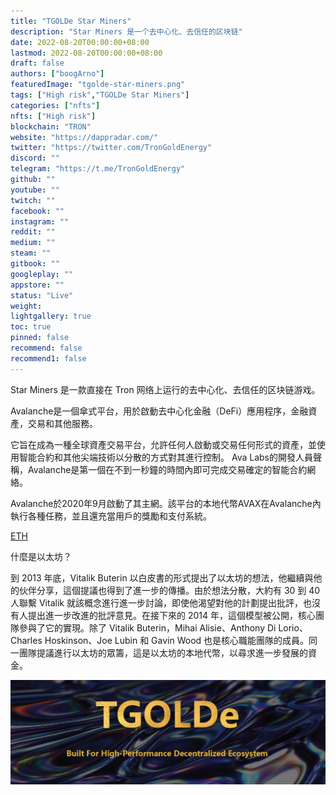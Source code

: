 ```yaml
---
title: "TGOLDe Star Miners"
description: "Star Miners 是一个去中心化、去信任的区块链"
date: 2022-08-20T00:00:00+08:00
lastmod: 2022-08-20T00:00:00+08:00
draft: false
authors: ["boogArno"]
featuredImage: "tgolde-star-miners.png"
tags: ["High risk","TGOLDe Star Miners"]
categories: ["nfts"]
nfts: ["High risk"]
blockchain: "TRON"
website: "https://dappradar.com/"
twitter: "https://twitter.com/TronGoldEnergy"
discord: ""
telegram: "https://t.me/TronGoldEnergy"
github: ""
youtube: ""
twitch: ""
facebook: ""
instagram: ""
reddit: ""
medium: ""
steam: ""
gitbook: ""
googleplay: ""
appstore: ""
status: "Live"
weight: 
lightgallery: true
toc: true
pinned: false
recommend: false
recommend1: false
---
```

Star Miners 是一款直接在 Tron 网络上运行的去中心化、去信任的区块链游戏。

Avalanche是一個傘式平台，用於啟動去中心化金融（DeFi）應用程序，金融資產，交易和其他服務。

它旨在成為一種全球資產交易平台，允許任何人啟動或交易任何形式的資產，並使用智能合約和其他尖端技術以分散的方式對其進行控制。 Ava Labs的開發人員聲稱，Avalanche是第一個在不到一秒鐘的時間內即可完成交易確定的智能合約網絡。

Avalanche於2020年9月啟動了其主網。該平台的本地代幣AVAX在Avalanche內執行各種任務，並且還充當用戶的獎勵和支付系統。

[ETH](https://www.weixinditu.com/chain/ethereum)

什麼是以太坊？

 到 2013 年底，Vitalik Buterin 以白皮書的形式提出了以太坊的想法，他繼續與他的伙伴分享，這個提議也得到了進一步的傳播。由於想法分散，大約有 30 到 40 人聯繫 Vitalik 就該概念進行進一步討論，即使他渴望對他的計劃提出批評，也沒有人提出進一步改進的批評意見。在接下來的 2014 年，這個模型被公開，核心團隊參與了它的實現。除了 Vitalik Buterin，Mihai Alisie、Anthony Di Lorio、Charles Hoskinson、Joe Lubin 和 Gavin Wood 也是核心職能團隊的成員。同一團隊提議進行以太坊的眾籌，這是以太坊的本地代幣，以尋求進一步發展的資金。

![1080x360](1080x360.jpg)



